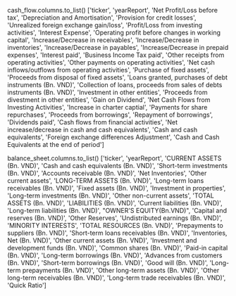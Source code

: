 cash_flow.columns.to_list()
 ['ticker',
 'yearReport',
 'Net Profit/Loss before tax',
 'Depreciation and Amortisation',
 'Provision for credit losses',
 'Unrealized foreign exchange gain/loss',
 'Profit/Loss from investing activities',
 'Interest Expense',
 'Operating profit before changes in working capital',
 'Increase/Decrease in receivables',
 'Increase/Decrease in inventories',
 'Increase/Decrease in payables',
 'Increase/Decrease in prepaid expenses',
 'Interest paid',
 'Business Income Tax paid',
 'Other receipts from operating activities',
 'Other payments on operating activities',
 'Net cash inflows/outflows from operating activities',
 'Purchase of fixed assets',
 'Proceeds from disposal of fixed assets',
 'Loans granted, purchases of debt instruments (Bn. VND)',
 'Collection of loans, proceeds from sales of debts instruments (Bn. VND)',
 'Investment in other entities',
 'Proceeds from divestment in other entities',
 'Gain on Dividend',
 'Net Cash Flows from Investing Activities',
 'Increase in charter captial',
 'Payments for share repurchases',
 'Proceeds from borrowings',
 'Repayment of borrowings',
 'Dividends paid',
 'Cash flows from financial activities',
 'Net increase/decrease in cash and cash equivalents',
 'Cash and cash equivalents',
 'Foreign exchange differences Adjustment',
 'Cash and Cash Equivalents at the end of period']

 balance_sheet.columns.to_list()
 ['ticker',
 'yearReport',
 'CURRENT ASSETS (Bn. VND)',
 'Cash and cash equivalents (Bn. VND)',
 'Short-term investments (Bn. VND)',
 'Accounts receivable (Bn. VND)',
 'Net Inventories',
 'Other current assets',
 'LONG-TERM ASSETS (Bn. VND)',
 'Long-term loans receivables (Bn. VND)',
 'Fixed assets (Bn. VND)',
 'Investment in properties',
 'Long-term investments (Bn. VND)',
 'Other non-current assets',
 'TOTAL ASSETS (Bn. VND)',
 'LIABILITIES (Bn. VND)',
 'Current liabilities (Bn. VND)',
 'Long-term liabilities (Bn. VND)',
 "OWNER'S EQUITY(Bn.VND)",
 'Capital and reserves (Bn. VND)',
 'Other Reserves',
 'Undistributed earnings (Bn. VND)',
 'MINORITY INTERESTS',
 'TOTAL RESOURCES (Bn. VND)',
 'Prepayments to suppliers (Bn. VND)',
 'Short-term loans receivables (Bn. VND)',
 'Inventories, Net (Bn. VND)',
 'Other current assets (Bn. VND)',
 'Investment and development funds (Bn. VND)',
 'Common shares (Bn. VND)',
 'Paid-in capital (Bn. VND)',
 'Long-term borrowings (Bn. VND)',
 'Advances from customers (Bn. VND)',
 'Short-term borrowings (Bn. VND)',
 'Good will (Bn. VND)',
 'Long-term prepayments (Bn. VND)',
 'Other long-term assets (Bn. VND)',
 'Other long-term receivables (Bn. VND)',
 'Long-term trade receivables (Bn. VND)',
 'Quick Ratio']